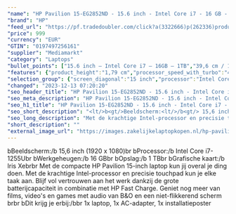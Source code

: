 ```yaml
---
"name": "HP Pavilion 15-EG2852ND - 15.6 inch - Intel Core i7 - 16 GB - 1 TB"
"brand": "HP"
"feed_url": "https://pf.tradedoubler.com/click?a(3322666)p(262336)product(50617-1758392)ttid(3)url(https%3A%2F%2Fwww.mediamarkt.nl%2Fnl%2Fproduct%2F_hp-pavilion-15-eg2852nd-156-inch-intel-core-i7-16-gb-1-tb-1758392.html%3Futm_source%3Dtradedoubler%26utm_medium%3Daff-comparison%26utm_term%3D1758392)"
"price": 999
"currency": "EUR"
"GTIN": "0197497256161"
"supplier": "Mediamarkt"
"category": "Laptops"
"bullet_points": ["15.6 inch – Intel Core i7 – 16GB – 1TB","39,6 cm / 15,6 inch","Full HD - 39,6 cm / 15,6 inch","SSD , 1 TB , M.2 via PCIe","1x USB-C, 2x USB-A, AC smart-pincode, 1x HDMI 2.1, 1 hoofdtelefoon/microfoon combinatie","Lithium polymer","36.02 cm x 1.79 cm x 23.4 cm / 1.74 kg"]
"features": {"product_height":"1,79 cm","processor_speed_with_turbo":"4.7 GHz","brightness":"250 cd/m²","product_width":"36,02 cm","additional_update_information":"Voor zover op de afbeeldingen apps worden getoond, geldt dat MediaMarkt niet kan garanderen dat de apps tijdens de volledige levensduur van het product goed zullen blijven functioneren. Dit hangt af van het beleid van de fabrikant.","hard_disk_1":"SSD , 1 TB , M.2 via PCIe","processor":"Intel Core i7-1255U","bluetooth":"Ja","depth":"23,4 cm","scope_of_delivery":"1x laptop, 1x AC-adapter, 1x installatieposter","charge_time_from_manufacturer":"Snelle oplaadtijd (50%): 45 min","configuration":"15.6 inch – Intel Core i7 – 16GB – 1TB","panel_type":"IPS (In-Plane Switching)","total_storage_space_in_gb":"1 TB","touchscreen":"Nee","manufacturer_supported_software_updates":"Onbekend","short_description":"15.6 inch Full HD • Intel Core i7-1255U • 16 GB • 1 TB SSD • Intel Iris Xe","capacity_of_1_hard_disk":"1 TB","product_introduction_date":"2023-03-24","image_quality":"Full HD","memory_speeds":"3200 MHz","integrated_mike":"Ja","convertibility":"Vast scherm","screen_diagonal_inches":"15.6 inch","model_year":"2023","shipping_costs":"0.00","memory_size":"16 GB","product_manufacturer":"HP","height":"1,79 cm","processor_brand":"Intel®","wlan_standards":"WiFi 6 (802.11AX)","delivery_time":"1","color":"Zilver","weight":"1,74 kg","image_ratio":"16:9","dimensions_weight":"36.02 cm x 1.79 cm x 23.4 cm / 1.74 kg","screen_diagonal_cm":"39,6 cm","screen_diagonal_cm_inch":"39,6 cm / 15,6 inch","manufacturer_part_number":"81Q40EA#ABH","battery_type":"Lithium polymer","connections":"1x USB-C, 2x USB-A, AC smart-pincode, 1x HDMI 2.1, 1 hoofdtelefoon/microfoon combinatie","product_type":"Laptop","type_of_1_hard_disk":"SSD","ram_configuration":"2 x 8 GB","product_depth":"23,4 cm","resolution":"1920 x 1080","integrated_webcam":"Ja","update_policy":"Onbekend","wlan":"Ja","processor_model":"Core™ i7","ram_type":"DDR4","battery_life":"tot 7.30 uur","previous_price":"","warranty_note":"Geen aanvullende garantie-informatie","total_storage_space":"1 TB"}
"selection_group": {"screen_diagonal":"15 inch","processor":"Intel Core i7","changed_price_past_3_days":false,"product_family":"Pavilion 15"}
"changed": "2023-12-13 07:20:20"
"seo_header_title": "HP Pavilion 15-EG2852ND - 15.6 inch - Intel Core i7 - 16 GB - 1 TB"
"seo_meta_description": "HP Pavilion 15-EG2852ND - 15.6 inch - Intel Core i7 - 16 GB - 1 TB"
"seo_h1_title": "HP Pavilion 15-EG2852ND - 15.6 inch - Intel Core i7 - 16 GB - 1 TB"
"seo_short_description": "<lt/>b<gt/>Beeldscherm:<lt/>/b<gt/> 15,6 inch (1920 x 1080)<lt/>br<gt/> <lt/>b<gt/>Processor:<lt/>/b<gt/> Intel Core i7-1255U<lt/>br<gt/> <lt/>b<gt/>Werkgeheugen:<lt/>/b<gt/> 16 GB<lt/>br<gt/> <lt/>b<gt/>Opslag:<lt/>/b<gt/> 1 TB<lt/>br<gt/> <lt/>b<gt/>Grafische kaart:<lt/>/b<gt/> Iris Xe<lt/>br<gt/><lt/>br<gt/> Met de compacte HP Pavilion 15-inch laptop kun jij overal je ding doen."
"seo_long_description": "Met de krachtige Intel-processor en precisie touchpad kun je elke taak aan. Blijf vol vertrouwen aan het werk dankzij de grote batterijcapaciteit in combinatie met HP Fast Charge. Geniet nog meer van films, video's en games met audio van B&O en een niet-flikkerend scherm <lt/>br<gt/><lt/>br<gt/> <lt/>b<gt/>Dit krijg je erbij:<lt/>/b<gt/><lt/>br<gt/> 1x laptop, 1x AC-adapter, 1x installatieposter"
"short_description": ""
"external_image_url": "https://images.zakelijkelaptopkopen.nl/hp-pavilion-15-eg2852nd-156-inch-intel-core-i7-16-gb-1-tb-1758392.webp"
---
```


<lt/>b<gt/>Beeldscherm:<lt/>/b<gt/> 15,6 inch (1920 x 1080)<lt/>br<gt/> <lt/>b<gt/>Processor:<lt/>/b<gt/> Intel Core i7-1255U<lt/>br<gt/> <lt/>b<gt/>Werkgeheugen:<lt/>/b<gt/> 16 GB<lt/>br<gt/> <lt/>b<gt/>Opslag:<lt/>/b<gt/> 1 TB<lt/>br<gt/> <lt/>b<gt/>Grafische kaart:<lt/>/b<gt/> Iris Xe<lt/>br<gt/><lt/>br<gt/> Met de compacte HP Pavilion 15-inch laptop kun jij overal je ding doen. Met de krachtige Intel-processor en precisie touchpad kun je elke taak aan. Blijf vol vertrouwen aan het werk dankzij de grote batterijcapaciteit in combinatie met HP Fast Charge. Geniet nog meer van films, video's en games met audio van B&O en een niet-flikkerend scherm <lt/>br<gt/><lt/>br<gt/> <lt/>b<gt/>Dit krijg je erbij:<lt/>/b<gt/><lt/>br<gt/> 1x laptop, 1x AC-adapter, 1x installatieposter